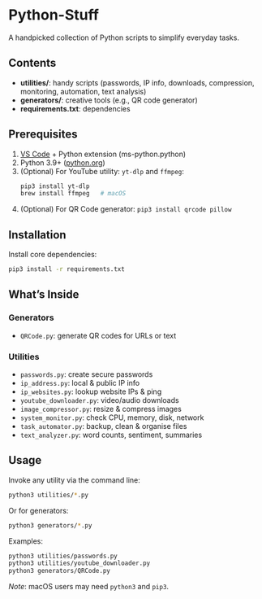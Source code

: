 # Python-Stuff
A handpicked collection of Python scripts to simplify everyday tasks.

## Contents

- **utilities/**: handy scripts (passwords, IP info, downloads, compression, monitoring, automation, text analysis)
- **generators/**: creative tools (e.g., QR code generator)
- **requirements.txt**: dependencies

## Prerequisites

1. [VS Code](https://code.visualstudio.com/) + Python extension (ms-python.python)
2. Python 3.9+ ([python.org](https://python.org/))
3. (Optional) For YouTube utility: `yt-dlp` and `ffmpeg`:
   ```bash
   pip3 install yt-dlp
   brew install ffmpeg   # macOS
   ```
4. (Optional) For QR Code generator: `pip3 install qrcode pillow`

## Installation

Install core dependencies:
```bash
pip3 install -r requirements.txt
```

## What’s Inside

### Generators
- `QRCode.py`: generate QR codes for URLs or text

### Utilities
- `passwords.py`: create secure passwords
- `ip_address.py`: local & public IP info
- `ip_websites.py`: lookup website IPs & ping
- `youtube_downloader.py`: video/audio downloads
- `image_compressor.py`: resize & compress images
- `system_monitor.py`: check CPU, memory, disk, network
- `task_automator.py`: backup, clean & organise files
- `text_analyzer.py`: word counts, sentiment, summaries

## Usage

Invoke any utility via the command line:
```bash
python3 utilities/*.py
```

Or for generators:
```bash
python3 generators/*.py
```

Examples:
```bash
python3 utilities/passwords.py
python3 utilities/youtube_downloader.py
python3 generators/QRCode.py
```

*Note*: macOS users may need `python3` and `pip3`.
